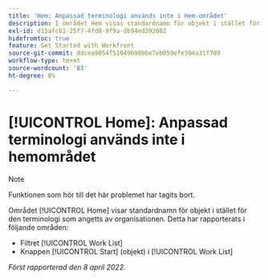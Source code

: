 ```yaml
---
title: 'Hem: Anpassad terminologi används inte i Hem-området'
description: I området Hem visas standardnamn för objekt i stället för den terminologi som angetts av organisationen. Detta har rapporterats i olika områden.
exl-id: d15afc61-25f7-4fd8-9f9a-db94ed392082
hidefromtoc: true
feature: Get Started with Workfront
source-git-commit: ddcea9054f51049698bbe7eb059efe304a31f7d9
workflow-type: tm+mt
source-wordcount: '83'
ht-degree: 0%

---
```


# [!UICONTROL Home]: Anpassad terminologi används inte i hemområdet

>[!NOTE]
>
>Funktionen som hör till det här problemet har tagits bort.

Området [!UICONTROL Home] visar standardnamn för objekt i stället för den terminologi som angetts av organisationen. Detta har rapporterats i följande områden:

* Filtret [!UICONTROL Work List]
* Knappen [!UICONTROL Start] (objekt) i [!UICONTROL Work List]

_Först rapporterad den 8 april 2022._
